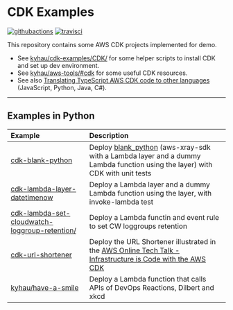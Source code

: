 # CDK Examples

[![githubactions](https://github.com/kyhau/cdk-examples/workflows/Build-Test/badge.svg)](https://github.com/kyhau/cdk-examples/actions)
[![travisci](https://travis-ci.org/kyhau/cdk-examples.svg?branch=master)](https://travis-ci.org/kyhau/cdk-examples)

This repository contains some AWS CDK projects implemented for demo.

- See [kyhau/cdk-examples/CDK/](https://github.com/kyhau/cdk-examples/tree/master/CDK) for some helper scripts to install CDK and set up dev environment.
- See [kyhau/aws-tools/#cdk](https://github.com/kyhau/aws-tools/#cdk) for some useful CDK resources.
- See also [Translating TypeScript AWS CDK code to other languages](https://docs.aws.amazon.com/cdk/latest/guide/multiple_languages.html) (JavaScript, Python, Java, C#).

---

## Examples in Python

| Example | Description |
| :--- | :--- |
| [cdk-blank-python](python/cdk-blank-python) | Deploy [blank_python](https://github.com/awsdocs/aws-lambda-developer-guide/tree/master/sample-apps/blank-python) (aws-xray-sdk with a Lambda layer and a dummy Lambda function using the layer) with CDK with unit tests |
| [cdk-lambda-layer-datetimenow](python/cdk-lambda-layer-datetimenow) | Deploy a Lambda layer and a dummy Lambda function using the layer, with invoke-lambda test |
| [cdk-lambda-set-cloudwatch-loggroup-retention/](cdk-lambda-set-cloudwatch-loggroup-retention/) | Deploy a Lambda functin and event rule to set CW loggroups retention |
| [cdk-url-shortener](python/cdk-url-shortener) | Deploy the URL Shortener illustrated in the [AWS Online Tech Talk - Infrastructure is Code with the AWS CDK](https://www.youtube.com/watch?v=ZWCvNFUN-sU) |
| [kyhau/have-a-smile](https://github.com/kyhau/have-a-smile) | Deploy a Lambda function that calls APIs of DevOps Reactions, Dilbert and xkcd |
